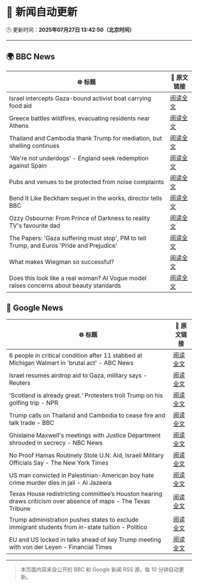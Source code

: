 # 🧠 新闻自动更新

🕒 更新时间：**2025年07月27日 13:42:50（北京时间）**

---

## 🌍 BBC News

| 🌐 标题 | 🔗 原文链接 |
|--------|-------------|
| Israel intercepts Gaza-bound activist boat carrying food aid | [阅读全文](https://www.bbc.com/news/articles/c24zpdqvpyzo) |
| Greece battles wildfires, evacuating residents near Athens | [阅读全文](https://www.bbc.com/news/articles/cvgv313e381o) |
| Thailand and Cambodia thank Trump for mediation, but shelling continues | [阅读全文](https://www.bbc.com/news/articles/cy854585r32o) |
| 'We're not underdogs' - England seek redemption against Spain | [阅读全文](https://www.bbc.com/sport/football/articles/c5yl8kkp4lyo) |
| Pubs and venues to be protected from noise complaints | [阅读全文](https://www.bbc.com/news/articles/cwye5jx8y3go) |
| Bend It Like Beckham sequel in the works, director tells BBC | [阅读全文](https://www.bbc.com/news/articles/c05eje3gq61o) |
| Ozzy Osbourne: From Prince of Darkness to reality TV's favourite dad | [阅读全文](https://www.bbc.com/news/articles/cn86892w986o) |
| The Papers: 'Gaza suffering must stop', PM to tell Trump, and Euros 'Pride and Prejudice' | [阅读全文](https://www.bbc.com/news/articles/cr4e0d2wwkwo) |
| What makes Wiegman so successful? | [阅读全文](https://www.bbc.com/news/articles/cp8284r0rw0o) |
| Does this look like a real woman? AI Vogue model raises concerns about beauty standards | [阅读全文](https://www.bbc.com/news/articles/cgeqe084nn4o) |

## 📰 Google News

| 🌐 标题 | 🔗 原文链接 |
|--------|-------------|
| 6 people in critical condition after 11 stabbed at Michigan Walmart in 'brutal act' - ABC News | [阅读全文](https://news.google.com/rss/articles/CBMiqwFBVV95cUxOeFVPbUc3cnpuUlpGXzJFVHpZV0Z3Yl9GQUNRbUhxLVpwdjZvZFpIZ1Q5ajZDNTh4Znp2dnp4YkVFV1pNVkFac2M4NXN2UDB5M0ZwdTNQdUZYN0RwTll6SExWQlY0WGVUVDhFMkFCcTFRZlYwWDNyREprLWg2cUhub2MyVTMwbWZyYmdHSXpDUTE2TllDd1Fmc1phQWc5eURGdF9vVzhyY0JyZGfSAbABQVVfeXFMTmpnRC04a1Z1UkhKeDRXcWR0Z185QXRtdVV2bW5jR3A2cW8zanNjRDVnRzhZTU9KRFlNTzN0VngyenZURnlEWm5sYVpTMzlqVnVmX1FpWXBMMUxOWS1pWXhrUWJIdkNLWDcwN3JuM3NNUUFMOXp4NGdnT1hLQUJTVnozQWt3TG1iS3VHbTZKRXJUMVJfUlE2c2FDMDZQVHh5akNXcmZScGZUVks4Si10QUk?oc=5) |
| Israel resumes airdrop aid to Gaza, military says - Reuters | [阅读全文](https://news.google.com/rss/articles/CBMioAFBVV95cUxNTnlMT1lnb0x1TXEtdlVRenUtMzd1V0lqVERMZEM2ZHVHenpWajlHVF9iSmRwV0w4dFhPNVlFTlIxZ2xKem0yU1FicnJWZ3YwZXVJZ3paaldNdjZWMUpvOXZtWkpMVEYzdWF4OFI4Z2lLYW5HLXMtcGhnUk56NU9XOENnNVJLdUt0N1NNVnQzQkZuVmxSNURUZDNIZE56TERh?oc=5) |
| 'Scotland is already great.' Protesters troll Trump on his golfing trip - NPR | [阅读全文](https://news.google.com/rss/articles/CBMigwFBVV95cUxNakhWYWR1YXI4a3NCUklYbUZvNU4xVEgzLTFkbEJsUF80clB3NjNNWDhCbWp1OGNYV1ZEampNVS1USlkzTzZMMzQ3YU9jdU9pWkdTb2h0dlI4V0IxU1k4Yk9VTFlJZjlyMXFUSWRwLVBVdHBpd0pCNXQ0RWpvWkNQNGh5TQ?oc=5) |
| Trump calls on Thailand and Cambodia to cease fire and talk trade - BBC | [阅读全文](https://news.google.com/rss/articles/CBMiWkFVX3lxTE4yVmdhSk5oNEctNFdqTFoxRXktN09idl9FRmQ1QVNJdEoyVEEwbzAxWGpZby1WWjN0M3M1QkpyRWkyUWQtYkVjaXk4UWp5NUo2cl8waGJMTmZxZ9IBX0FVX3lxTFAwWFpSQjAzOS1ybzg4YnhXaTFENzl4aHplR0VBaE5GY1FGYWREZlliVmRKZ21xVDR0YWRUUGZaR3lvOG15WFZWeENyaXdGSG5DTC1wV1FTV2FWWkloSDJB?oc=5) |
| Ghislaine Maxwell's meetings with Justice Department shrouded in secrecy - NBC News | [阅读全文](https://news.google.com/rss/articles/CBMirAFBVV95cUxNQ3c4ZXB6WGpybW1BcnZlc2l5QjBYUVNYcFoxdk1ZUUpiQTFuWkxBWXVFbnBRRXkwSDduVG5IaE1xY3VuNXBBNTlnWWZ1MXd2ZHhlMDFUdnljR2NtOTZSSVhYeFhJVV82SWdSYU8zUkNhVElRMUR6VF9fUFNYUFpKRllzNUg3dnc3c2tBZnZHYVdEN0VUYUMyOEdBNThVajU4bF9veTVoekkyUW5a0gFWQVVfeXFMTlRwQ05BNGNQZlgwdXBQNENtQ0pJN2d4M3RNWXRxVnFJYy14b0gtb3VocGZqcllhTjROcnd0blcxRU5IenhScHpyR0g1QlVUa1NaNlpFSEE?oc=5) |
| No Proof Hamas Routinely Stole U.N. Aid, Israeli Military Officials Say - The New York Times | [阅读全文](https://news.google.com/rss/articles/CBMigAFBVV95cUxQc0g4bFZERzBtZEF6Wnprc3NjVE1RUHhEX0xjN3RaSVZvM1NxRllmQ29hQTdqNlFmSUtFSWJYZFlYV3VuSmRBVDJNR2JtQndvdmp6QnVIRVZGWUYxdlRWNUZ6Uk00WXBsMHk4N1RFUDR4eWhSZ2Y0RjFIMGMzZHZ5Sw?oc=5) |
| US man convicted in Palestinian-American boy hate crime murder dies in jail - Al Jazeera | [阅读全文](https://news.google.com/rss/articles/CBMitwFBVV95cUxOQ0l6Q0dGUVdRTjZnY0VRNGpKaVdRRThoQm1vV2pQc1pLaDJGendQbUNYM0JuWWZIc18yNU9EbnI0aERaTVJnRWFTUG94U1hELUZibFFRNFg0WTFkX0FYZjFyaUYxSnFFZFNiWGE1VTBjT3A5QjVwbmpYanFxZE44aC16QzJ1bFAyRmJkM2hjaFA5V0E4NjlrWHdVbEloWXN0Und6SV9qd2VGSTdYYkJ6aWI5STZmLW_SAbwBQVVfeXFMUGl0a1l4V1VkYUxhSXMyVnRuNnlZZTNJZ1FXU0VOQzdFU19hLUdBOFpKTk5fM0R0UG03b0tKSzlfYXBQRkIyQ2ljNXUzWmNLTGkydEwxcmZPdFNVOUFKTEhDcTQ3YmlZdFNDWG5YNXNod3ZqYXJsN201QkhjaDBDeTlXbVZudWJMcG5zc3FOS3lGcWw1ZUVPbzkySEJMSUJ6eXBWQWZnaGtVV0JSajVDdjVzOWdHZEpzbjZieXA?oc=5) |
| Texas House redistricting committee’s Houston hearing draws criticism over absence of maps - The Texas Tribune | [阅读全文](https://news.google.com/rss/articles/CBMifkFVX3lxTE9YT2dXcGhqM0FTSjlXNWh3MXpmRXVuOHliRlZIOGQta2l3U3BOSE9uN21oZDZ6ZEZFN1RINHIyZ2t3VjY4NkhfNnpodF9PZnJLTjNzR1dreFNBSGJwM0hObGZTVUFpaDc3MkdHX1NsVlJEYUphZS1XeWdIcGx1UQ?oc=5) |
| Trump administration pushes states to exclude immigrant students from in-state tuition - Politico | [阅读全文](https://news.google.com/rss/articles/CBMinAFBVV95cUxQbW9rSDkzSTFCbi1tR3BaRWdPaFQ0SG1FMW01eDJRcjZwUXpZckktUWNEUjJyVnhLNVhoZTBjMmFRZHQ3ZlJTVTVvclZ6SGV3OXRic0FsVEZLeWpMbEl3YXlSQnktcGg0elloeWctQmV5QmpFSHJhTElrRlotNUdPb3NmelVqTHBYcGNINy0tRmQ5MDBGMlpLN1RGckY?oc=5) |
| EU and US locked in talks ahead of key Trump meeting with von der Leyen - Financial Times | [阅读全文](https://news.google.com/rss/articles/CBMicEFVX3lxTE01MXFHQTNZSExMV21qMVhhaF9lWUtVaFU2U1hLOXlmcWp4blhPbmU4akNRNHUtaTlmS3g0RXJsUkRpb3oxeVVGY1lPZ2ZsWUY2OHdFM29zN3MycDExZUNfaXNIZklKM2pHT20yNFRDTTU?oc=5) |

---
> 本页面内容来自公开的 BBC 和 Google 新闻 RSS 源，每 10 分钟自动更新。